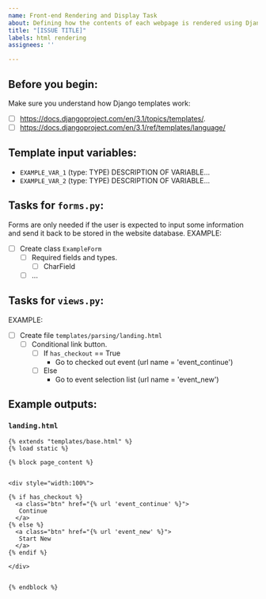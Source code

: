 ```yaml
---
name: Front-end Rendering and Display Task
about: Defining how the contents of each webpage is rendered using Django HTML templates, including the rendering of dynamic data received from the database.
title: "[ISSUE TITLE]"
labels: html rendering
assignees: ''

---
```


## Before you begin:
Make sure you understand how Django templates work:
  - [ ] https://docs.djangoproject.com/en/3.1/topics/templates/.
  - [ ] https://docs.djangoproject.com/en/3.1/ref/templates/language/

## Template input variables:
- `EXAMPLE_VAR_1` (type: TYPE)
  DESCRIPTION OF VARIABLE...
- `EXAMPLE_VAR_2` (type: TYPE)
  DESCRIPTION OF VARIABLE...

## Tasks for `forms.py`:
Forms are only needed if the user is expected to input some information and send it back to be stored in the website database. 
EXAMPLE: 
- [ ] Create class `ExampleForm`
  - [ ] Required fields and types. 
    - [ ] CharField
  - [ ] ...

## Tasks for `views.py`:
EXAMPLE:
- [ ] Create file `templates/parsing/landing.html`
  - [ ] Conditional link button. 
    - [ ] If `has_checkout` == True
      - Go to checked out event (url name = 'event_continue')
    - [ ] Else
      - Go to event selection list (url name = 'event_new')

## Example outputs:

### `landing.html`
```
{% extends "templates/base.html" %}
{% load static %}

{% block page_content %}


<div style="width:100%">

{% if has_checkout %}
  <a class="btn" href="{% url 'event_continue' %}">
   Continue
  </a>
{% else %}
  <a class="btn" href="{% url 'event_new' %}">
   Start New
  </a>
{% endif %}

</div>


{% endblock %}
```
